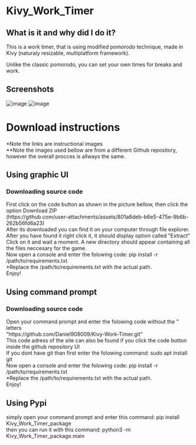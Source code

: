 # Kivy_Work_Timer
## What is it and why did I do it?
<p>This is a work timer, that is using modified pomorodo technique, made in Kivy (naturaly resizable, multiplatform framework).</p>
<p>Unlike the classic pomorodo, you can set your own times for breaks and work.</p>

## Screenshots
![image](https://github.com/user-attachments/assets/40b6bc1d-d553-4e44-9a01-7a7141ca5f59)
![image](https://github.com/user-attachments/assets/7c97998d-c504-4248-b5a2-75ab13743290)

<h1>Download instructions</h1>
*Note the links are instructional images <br>
**Note the images used bellow are from a different Github repository, however the overall procces is allways the same. <br>
<h2>Using graphic UI</h2>
<h3>Downloading source code </h3>
First click on the code button as shown in the picture bellow, then click the option Download ZIP <br>
(https://github.com/user-attachments/assets/801a8deb-b6e5-475e-9b6b-262b56fd6a23) <br>
After its downloaded you can find it on your computer through file explorer. After you have found it right click it, it should display option called "Extract" <br>
Click on it and wait a moment. A new directory should appear containing all the files neccesary for the game.<br>
Now open a console and enter the folowing code: pip install -r /path/to/requirements.txt <br>
*Replace the /path/to/requirements.txt with the actual path. <br>
Enjoy! <br>
<h2>Using command prompt</h2>
<h3>Downloading source code </h3>
Open your command prompt and enter the folowing code without the " letters <br>
"https://github.com/Daniel908009/Kivy-Work-Timer.git" <br>
This code adress of the site can also be found if you click the code button inside the github repository UI <br>
If you dont have git than first enter the folowing command: sudo apt install git <br>
Now open a console and enter the folowing code: pip install -r /path/to/requirements.txt <br>
*Replace the /path/to/requirements.txt with the actual path. <br>
Enjoy! <br>
<h2>Using Pypi</h2>
simply open your command prompt and enter this command: pip install Kivy_Work_Timer_package <br>
then you can run it with this command:  python3 -m Kivy_Work_Timer_package.main
